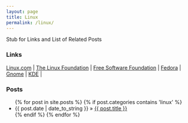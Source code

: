 ```yaml
---
layout: page
title: Linux
permalink: /linux/
---
```


Stub for Links and List of Related Posts

### Links
[Linux.com](http://www.linux.com/) | [The Linux Foundation](http://www.linuxfoundation.org/) | [Free Software Foundation](http://www.fsf.org/) |
[Fedora](https://getfedora.org/) | [Gnome](https://www.gnome.org/) | [KDE](https://www.kde.org/) |

### Posts
<ul class="posts">
{% for post in site.posts %}
    {% if post.categories contains 'linux' %}
        <li><span>{{ post.date | date_to_string }}</span> &raquo; <a href="{{ BASE_PATH }}{{ post.url }}">{{ post.title }}</a></li>
    {% endif %}
{% endfor %}
</ul>
